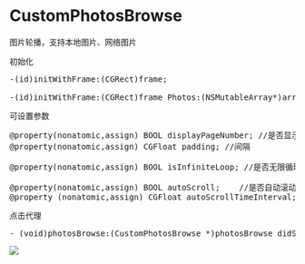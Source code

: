 # CustomPhotosBrowse
图片轮播，支持本地图片、网络图片


初始化
<pre>
-(id)initWithFrame:(CGRect)frame;

-(id)initWithFrame:(CGRect)frame Photos:(NSMutableArray*)array;
</pre>


可设置参数
<pre>
@property(nonatomic,assign) BOOL displayPageNumber; //是否显示页码
@property(nonatomic,assign) CGFloat padding; //间隔

@property(nonatomic,assign) BOOL isInfiniteLoop; //是否无限循环

@property(nonatomic,assign) BOOL autoScroll;    //是否自动滚动
@property (nonatomic,assign) CGFloat autoScrollTimeInterval;	
</pre>

点击代理
<pre>
- (void)photosBrowse:(CustomPhotosBrowse *)photosBrowse didSelectItemAtIndex:(NSInteger)inde
</pre>


![](https://farm8.staticflickr.com/7650/17050044796_7fbc5fa212_o_d.gif)